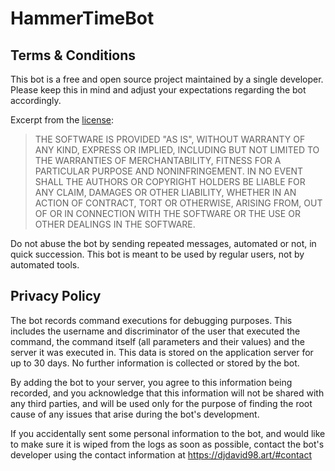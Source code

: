 # HammerTimeBot

## Terms & Conditions

This bot is a free and open source project maintained by a single developer. Please keep this in mind and adjust your
expectations regarding the bot accordingly.

Excerpt from the [license](./LICENSE):

> THE SOFTWARE IS PROVIDED "AS IS", WITHOUT WARRANTY OF ANY KIND, EXPRESS OR
> IMPLIED, INCLUDING BUT NOT LIMITED TO THE WARRANTIES OF MERCHANTABILITY,
> FITNESS FOR A PARTICULAR PURPOSE AND NONINFRINGEMENT. IN NO EVENT SHALL THE
> AUTHORS OR COPYRIGHT HOLDERS BE LIABLE FOR ANY CLAIM, DAMAGES OR OTHER
> LIABILITY, WHETHER IN AN ACTION OF CONTRACT, TORT OR OTHERWISE, ARISING FROM,
> OUT OF OR IN CONNECTION WITH THE SOFTWARE OR THE USE OR OTHER DEALINGS IN THE
> SOFTWARE.

Do not abuse the bot by sending repeated messages, automated or not, in quick succession. This bot is meant to be used
by regular users, not by automated tools.

## Privacy Policy

The bot records command executions for debugging purposes. This includes the username and discriminator of the user that
executed the command, the command itself (all parameters and their values) and the server it was executed in. This data
is stored on the application server for up to 30 days. No further information is collected or stored by the bot.

By adding the bot to your server, you agree to this information being recorded, and you acknowledge that this
information will not be shared with any third parties, and will be used only for the purpose of finding the root cause
of any issues that arise during the bot's development.

If you accidentally sent some personal information to the bot, and would like to make sure it is wiped from the logs as
soon as possible, contact the bot's developer using the contact information at https://djdavid98.art/#contact

